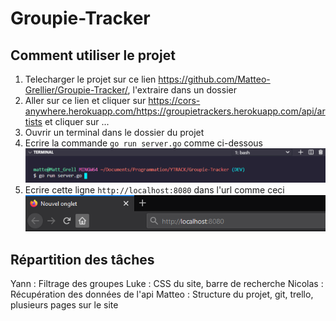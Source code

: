 # Groupie-Tracker

## Comment utiliser le projet

1. Telecharger le projet sur ce lien <https://github.com/Matteo-Grellier/Groupie-Tracker/>, l'extraire dans un dossier
2. Aller sur ce lien et cliquer sur <https://cors-anywhere.herokuapp.com/https://groupietrackers.herokuapp.com/api/artists> et cliquer sur ...
3. Ouvrir un terminal dans le dossier du projet
4. Ecrire la commande ``go run server.go`` comme ci-dessous
![img](static/images/IMG_Readme/ligne_commande.png)
1. Ecrire cette ligne ``http://localhost:8080`` dans l'url comme ceci ![img](static/images/IMG_Readme/URL.png)

## Répartition des tâches

Yann : Filtrage des groupes
Luke : CSS du site, barre de recherche
Nicolas : Récupération des données de l'api
Matteo : Structure du projet, git, trello, plusieurs pages sur le site
